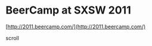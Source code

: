 <!--
id: 3072713597
link: http://tumblr.atmos.org/post/3072713597/beercamp-at-sxsw-2011
slug: beercamp-at-sxsw-2011
date: Wed Feb 02 2011 12:29:10 GMT-0800 (PST)
publish: 2011-02-02
tags: 
title: BeerCamp at SXSW 2011
-->


BeerCamp at SXSW 2011
=====================

[http://2011.beercamp.com/](http://2011.beercamp.com/)

scroll

